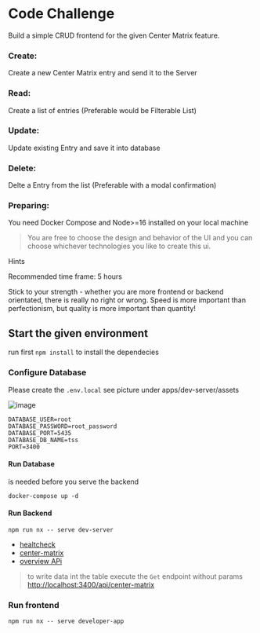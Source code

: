 # Code Challenge


Build a simple CRUD frontend for the given Center Matrix feature.

### Create:
Create a new Center Matrix entry and send it to the Server

### Read:
Create a list of entries (Preferable would be Filterable List)

### Update:
Update existing Entry and save it into database

### Delete:
Delte a Entry from the list (Preferable with a modal confirmation)

### Preparing:
You need Docker Compose and Node>=16 installed on your local machine

> You are free to choose the design and behavior of the UI and you can choose whichever technologies you like to create this ui.

Hints

Recommended time frame: 5 hours

Stick to your strength - whether you are more frontend or backend orientated, there is really no right or wrong. 
Speed is more important than perfectionism, but quality is more important than quantity!



## Start the given environment

run first  `npm install` to install the dependecies

### Configure Database

Please create the `.env.local` see picture under apps/dev-server/assets

![image](https://user-images.githubusercontent.com/797537/155092794-a948dc17-3dea-499a-b212-0dbd99e76a77.png)

```
DATABASE_USER=root
DATABASE_PASSWORD=root_password
DATABASE_PORT=5435
DATABASE_DB_NAME=tss
PORT=3400
```

#### Run Database
is needed before you serve the backend

`docker-compose up -d`

#### Run Backend

`npm run nx -- serve dev-server`
- [healtcheck](http://localhost:3400/api)
- [center-matrix](http://localhost:3400/api/center-matrix)
- [overview APi](http://localhost:3400/api-reference/)

> to write data int the table execute the `Get` endpoint without params [http://localhost:3400/api/center-matrix](http://localhost:3400/api/center-matrix)


### Run frontend

`npm run nx -- serve developer-app`


